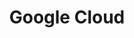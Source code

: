 ---
blog: http://googlecloudplatform.blogspot.com/
facebook: https://www.facebook.com/gcp
github: GoogleCloudPlatform
googleplus: https://plus.google.com/+googlecloudplatform
guide: https://cloud.google.com/press/
linkedin: https://www.linkedin.com/company/google-cloud
logohandle: google_cloud
sort: google_cloud
stackoverflow: https://stackoverflow.com/questions/tagged/google-cloud-platform
title: Google Cloud
twitter: gcpcloud
website: https://cloud.google.com/
wikipedia: https://en.wikipedia.org/wiki/Google_Cloud_Platform
youtube: https://www.youtube.com/googlecloudplatform
---
